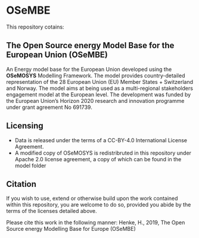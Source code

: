 # OSeMBE
This repository cotains:

## The Open Source energy Model Base for the European Union (OSeMBE)

An Energy model base for the European Union developed using the **OSeMOSYS** Modelling Framework.
The model provides country-detailed representation of the 28 European Union (EU) Member States + Switzerland and Norway. The model aims at being used as a multi-regional stakeholders engagement model at the European level.
The development was funded by the European Union’s Horizon 2020 research and innovation programme under grant agreement No 691739.

## Licensing
- Data is released under the terms of a CC-BY-4.0 International License Agreement.
- A modified copy of OSeMOSYS is redistribruted in this repository under Apache 2.0 license agreement, a copy of which can be found in the model folder

## Citation

If you wish to use, extend or otherwise build upon the work contained within this repository, you are
welcome to do so, provided you abide by the terms of the licenses detailed above.

Please cite this work in the following manner:
    Henke, H., 2019,
    The Open Source energy Modelling Base for Europe (OSeMBE)
